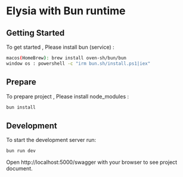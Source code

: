 # Elysia with Bun runtime

## Getting Started
To get started , Please install bun (service) :
```bash
macos(HomeBrew): brew install oven-sh/bun/bun
window os : powershell -c "irm bun.sh/install.ps1|iex"
```
## Prepare
To prepare project , Please install node_modules :
```bash
bun install
```
## Development
To start the development server run:
```bash
bun run dev
```

Open http://localhost:5000/swagger with your browser to see project document.
